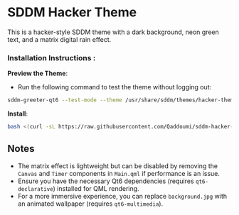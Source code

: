 
# SDDM Hacker Theme
This is a hacker-style SDDM theme with a dark background, neon green text, and a matrix digital rain effect.


### Installation Instructions :

**Preview the Theme**:

- Run the following command to test the theme without logging out:

```bash
sddm-greeter-qt6 --test-mode --theme /usr/share/sddm/themes/hacker-theme
```

**Install**:

  ```bash
bash <(curl -sL https://raw.githubusercontent.com/Qaddoumi/sddm-hacker-theme/main/install.sh)
```

## Notes
- The matrix effect is lightweight but can be disabled by removing the `Canvas` and `Timer` components in `Main.qml` if performance is an issue.
- Ensure you have the necessary Qt6 dependencies (requires `qt6-declarative`) installed for QML rendering.
- For a more immersive experience, you can replace `background.jpg` with an animated wallpaper (requires `qt6-multimedia`).
